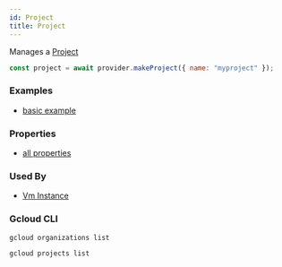```yaml
---
id: Project
title: Project
---
```


Manages a [Project](https://cloud.google.com/resource-manager/reference/rest/v1/projects)

```js
const project = await provider.makeProject({ name: "myproject" });
```

### Examples

- [basic example](https://github.com/grucloud/grucloud/blob/master/examples/google/iac.js)

### Properties

- [all properties](https://cloud.google.com/resource-manager/reference/rest/v1/projects/create)

### Used By

- [Vm Instance](./VmInstance)

### Gcloud CLI

```
gcloud organizations list

gcloud projects list
```

